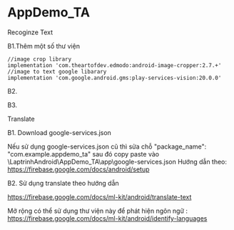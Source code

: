 # AppDemo_TA


Recoginze Text

B1.Thêm một số thư viện
    
    //image crop library
    implementation 'com.theartofdev.edmodo:android-image-cropper:2.7.+'
    //image to text google libarary
    implementation 'com.google.android.gms:play-services-vision:20.0.0'

B2.

B3.

Translate

B1. Download google-services.json
  
  Nếu sử dụng google-services.json cũ thì sửa chỗ "package_name": "com.example.appdemo_ta"
  sau đó copy paste vào \LaptrinhAndroid\AppDemo_TA\app\google-services.json
  Hướng dẫn theo: https://firebase.google.com/docs/android/setup
  
B2. Sử dụng translate theo hướng dẫn
  
  https://firebase.google.com/docs/ml-kit/android/translate-text

Mở rộng có thể sử dụng thư viện này để phát hiện ngôn ngữ : https://firebase.google.com/docs/ml-kit/android/identify-languages

